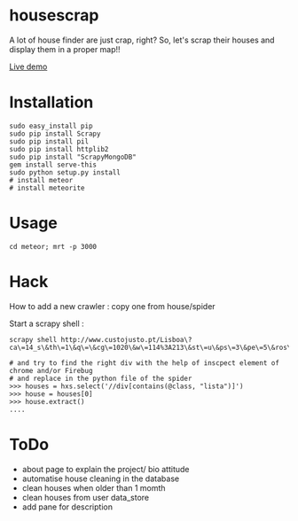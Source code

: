 housescrap
==========

A lot of house finder are just crap, right? So, let's scrap their houses and display them in a proper map!!

[Live demo](http://findahouse.meteor.com)

Installation
============
````
sudo easy_install pip
sudo pip install Scrapy
sudo pip install pil
sudo pip install httplib2
sudo pip install "ScrapyMongoDB"
gem install serve-this
sudo python setup.py install
# install meteor
# install meteorite
````
Usage
=====
````
cd meteor; mrt -p 3000
````

Hack
====
How to add a new crawler : copy one from house/spider

Start a scrapy shell : 
````
scrapy shell http://www.custojusto.pt/Lisboa\?ca\=14_s\&th\=1\&q\=\&cg\=1020\&w\=114%3A213\&st\=u\&ps\=3\&pe\=5\&ros\=3\&roe\=5\&ss\=\&se\=\&sl\=

# and try to find the right div with the help of inscpect element of chrome and/or Firebug
# and replace in the python file of the spider
>>> houses = hxs.select('//div[contains(@class, "lista")]')
>>> house = houses[0]
>>> house.extract()
....
````

ToDo
====
- about page to explain the project/ bio attitude
- automatise house cleaning in the database
- clean houses when older than 1 momth
- clean houses from user data_store
- add pane for description
